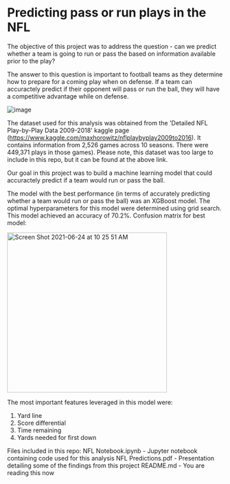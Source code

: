 # Predicting pass or run plays in the NFL

The objective of this project was to address the question - can we predict whether a team is going to run or pass the based on information available prior to the play?

The answer to this question is important to football teams as they determine how to prepare for a coming play when on defense. If a team can accuractely predict if their opponent will pass or run the ball, they will have a competitive advantage while on defense.

![image](https://user-images.githubusercontent.com/81783731/123434356-628cb300-d59a-11eb-89cd-cbad69f8eb60.png)

The dataset used for this analysis was obtained from the 'Detailed NFL Play-by-Play Data 2009-2018' kaggle page (https://www.kaggle.com/maxhorowitz/nflplaybyplay2009to2016). It contains information from 2,526 games across 10 seasons. There were 449,371 plays in those games). Please note, this dataset was too large to include in this repo, but it can be found at the above link.

Our goal in this project was to build a machine learning model that could accuractely predict if a team would run or pass the ball.

The model with the best performance (in terms of accurately predicting whether a team would run or pass the ball) was an XGBoost model. The optimal hyperparameters for this model were determined using grid search. This model achieved an accuracy of 70.2%. Confusion matrix for best model:

<img width="372" alt="Screen Shot 2021-06-24 at 10 25 51 AM" src="https://user-images.githubusercontent.com/81783731/123435133-3887c080-d59b-11eb-94c2-23b160fca480.png">

The most important features leveraged in this model were:
1. Yard line
2. Score differential
3. Time remaining
4. Yards needed for first down

Files included in this repo:
NFL Notebook.ipynb - Jupyter notebook containing code used for this analysis
NFL Predictions.pdf - Presentation detailing some of the findings from this project
README.md - You are reading this now
